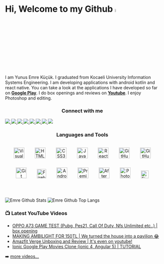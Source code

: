 # Hi, Welcome to my Github <a href="https://www.youtube.com/channel/UCQE_og18zGvwLyBJSkiBANw"><img src="https://media.giphy.com/media/hvRJCLFzcasrR4ia7z/giphy.gif" width="5%"></a>

I am Yunus Emre Küçük. I graduated from Kocaeli University Information Systems Engineering. I am developing applications with android kotlin and react native. You can take a look at the applications I have developed so far on <strong><a href='https://play.google.com/store/apps/developer?id=Emo+Dev.' target='_blank' >Google Play</a></strong>. I do box openings and reviews on <strong><a href='https://www.youtube.com/channel/UCQE_og18zGvwLyBJSkiBANw' target='_blank'>Youtube</a></strong>. I enjoy Photoshop and editing.

<h3 align="center">Connect with me</h3>

<a href='https://www.youtube.com/channel/UCQE_og18zGvwLyBJSkiBANw' target="_blank">
<img src="https://img.shields.io/youtube/channel/subscribers/UCQE_og18zGvwLyBJSkiBANw?logo=youtube&logoColor=red&style=for-the-badge" />
</a>

<a href='https://twitter.com/GReddy_5' target="_blank">
<img src="https://img.shields.io/twitter/follow/GReddy_5?color=1DA1F2&logo=twitter&style=for-the-badge" />
</a>

 <a href='https://github.com/emrekk52' target="_blank">
<img src="https://img.shields.io/github/followers/emrekk52?color=cacaca&logo=github&style=for-the-badge" />
  </a>
  
<a href='https://www.linkedin.com/in/emre-kucukk/' target="_blank">
<img src="https://img.shields.io/badge/emre-kucukk?color=004182&style=for-the-badge&logo=linkedin&logoColor=white" />
</a>

<a href='https://www.instagram.com/emrek52/' target="_blank">
<img src="https://img.shields.io/badge/emrek52-E4405F?style=for-the-badge&logo=instagram&logoColor=white" />
</a>

<a href='mailto:emrek5252@gmail.com'>
<img src="https://img.shields.io/badge/emrek5252@gmail.com-D14836?style=for-the-badge&logo=gmail&logoColor=white" />
</a>

<a target="_blank" href="https://play.google.com/store/apps/developer?id=Emo+Dev.">
<img src="https://img.shields.io/badge/Emo Dev.-34A853?style=for-the-badge&logo=google-play&logoColor=FBBC04" />
</a>

<a target="_blank" href="https://g.dev/emrekucuk">
<img src="https://img.shields.io/badge/Developer Account-2b2c2d?style=for-the-badge&logo=android&logoColor=3DDC84" />
</a>

<h3 align="center">Languages and Tools</h3>

<div align="center">


<img  alt="Visual Studio Code" width="35px" src="https://cdn.jsdelivr.net/gh/devicons/devicon/icons/vscode/vscode-original.svg" style="padding:15px;" />
<img  alt="HTML5" width="35px" src="https://cdn.jsdelivr.net/gh/devicons/devicon/icons/html5/html5-original.svg" style="padding:15px;" />
<img  alt="CSS3" width="35px" src="https://cdn.jsdelivr.net/gh/devicons/devicon/icons/css3/css3-original.svg" style="padding:15px;" />
<img  alt="JavaScript" width="35px" src="https://cdn.jsdelivr.net/gh/devicons/devicon/icons/javascript/javascript-original.svg" style="padding:15px;" />
<img alt="React" width="35px" src="https://cdn.jsdelivr.net/gh/devicons/devicon/icons/react/react-original.svg" style="padding:15px;" />
<img  alt="GitHub" width="35px" src="https://user-images.githubusercontent.com/3369400/139447912-e0f43f33-6d9f-45f8-be46-2df5bbc91289.png#gh-dark-mode-only" style="padding:15px;" />
<img  alt="GitHub" width="35px" src="https://user-images.githubusercontent.com/3369400/139448065-39a229ba-4b06-434b-bc67-616e2ed80c8f.png#gh-light-mode-only" style="padding:15px;" />
<img alt="Git" width="35px" src="https://cdn.jsdelivr.net/gh/devicons/devicon/icons/git/git-original.svg" style="padding:15px;" />
<img alt='Firebase' width='30px'  src="https://user-images.githubusercontent.com/50170946/184148173-4cafd774-db55-4e98-8b4b-3f60ade33f3c.png" style="padding:15px;" />
<img alt='Android' width='35px'  src="https://user-images.githubusercontent.com/50170946/184148512-a71dcdcb-34a1-4539-bf0e-152da2753eb8.png"  style="padding:15px;"/>
<img alt='Premiere Pro' width='35px' src="https://user-images.githubusercontent.com/50170946/184149422-a6a3656e-57fe-493e-820c-9539d359b731.png" style="padding:15px;" />
<img alt='After Effect' width='35px' src="https://user-images.githubusercontent.com/50170946/184149427-ab2fb14c-fec4-4259-b7af-c344e7324797.png" style="padding:15px;" />
<img alt='Photoshop' width='35px' src="https://user-images.githubusercontent.com/50170946/184149432-f579ff4b-7929-4d31-af5e-9358bf4e9568.png" style="padding:15px;" />
<img alt='Figma' width='25px' src="https://user-images.githubusercontent.com/50170946/184149395-4a33ea0b-ac8c-4583-8bdd-7b7c7fbad3d5.svg" style="padding:15px;" />
</div>


<br />
<br />


![Emre Github Stats](https://github-readme-stats.vercel.app/api?username=emrekk52&show_icons=true&theme=solarized-light)
![Emre Github Top Langs](https://github-readme-stats.vercel.app/api/top-langs/?username=emrekk52&layout=compact&theme=solarized-light")


### 📺 Latest YouTube Videos

<!-- YOUTUBE:START -->
- [OPPO A73 GAME TEST (Pubg, Pes21, Call Of Duty, Nfs Unlimited etc..) | box opening](https://www.youtube.com/watch?v=65wNltlMPcs&t=36s)
- [MAKING AMBILIGHT FOR 150TL | We turned the house into a pavilion 😂](https://www.youtube.com/watch?v=q6UfZBhSw6o)
- [Amazfit Verge Unboxing and Review | It's even on youtube!](https://www.youtube.com/watch?v=f_dCmH_b7yE&t=948s)
- [Ionic Google Play Movies Clone (ionic 4, Angular 5) | TUTORIAL](https://www.youtube.com/watch?v=PsH9Sfn1tRU&t=16s)
<!-- YOUTUBE:END -->

➡️ [more videos...](https://www.youtube.com/c/EmreK%C3%BC%C3%A7%C3%BCk/videos)




<!--
**emrekk52/emrekk52** is a ✨ _special_ ✨ repository because its `README.md` (this file) appears on your GitHub profile.

Here are some ideas to get you started:

- 🔭 I’m currently working on ...
- 🌱 I’m currently learning ...
- 👯 I’m looking to collaborate on ...
- 🤔 I’m looking for help with ...
- 💬 Ask me about ...
- 📫 How to reach me: ...
- 😄 Pronouns: ...
- ⚡ Fun fact: ...
-->
